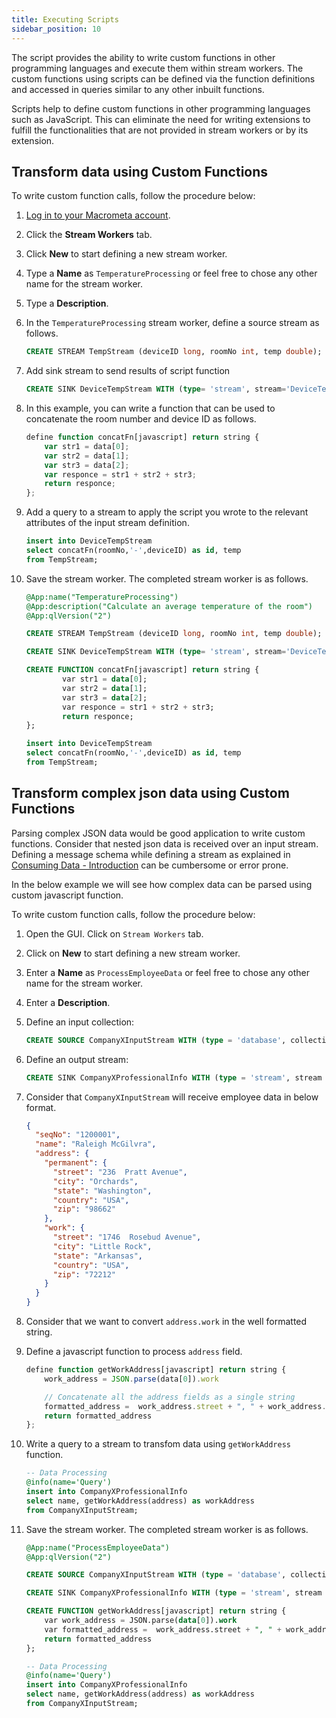 ```yaml
---
title: Executing Scripts
sidebar_position: 10
---
```


The script provides the ability to write custom functions in other programming languages and execute them within stream workers. The custom functions using scripts can be defined via the function definitions and accessed in queries similar to any other inbuilt functions.

Scripts help to define custom functions in other programming languages such as JavaScript. This can eliminate the need for writing extensions to fulfill the functionalities that are not provided in stream workers or by its extension.

## Transform data using Custom Functions

To write custom function calls, follow the procedure below:

1. [Log in to your Macrometa account](https://auth-play.macrometa.io/).
1. Click the **Stream Workers** tab.

1. Click **New** to start defining a new stream worker.

1. Type a **Name** as `TemperatureProcessing` or feel free to chose any other name for the stream worker.

1. Type a **Description**.
    
1. In the `TemperatureProcessing` stream worker, define a source stream as follows.

    ```sql
    CREATE STREAM TempStream (deviceID long, roomNo int, temp double);
    ```

1. Add sink stream to send results of script function

    ```sql
	CREATE SINK DeviceTempStream WITH (type= 'stream', stream='DeviceTempStream', map.type='json') (id string, temp double);
    ```

1. In this example, you can write a function that can be used to concatenate the room number and device ID as follows.
    
    ```js
    define function concatFn[javascript] return string {
        var str1 = data[0];
        var str2 = data[1];
        var str3 = data[2];
        var responce = str1 + str2 + str3;
        return responce;
    };
    ```

1. Add a query to a stream to apply the script you wrote to the relevant attributes of the input stream definition.

    ```sql
    insert into DeviceTempStream
    select concatFn(roomNo,'-',deviceID) as id, temp
    from TempStream;
    ```
    
1. Save the stream worker. The completed stream worker is as follows.
    
    ```sql
    @App:name("TemperatureProcessing")
    @App:description("Calculate an average temperature of the room")
    @App:qlVersion("2")
    
    CREATE STREAM TempStream (deviceID long, roomNo int, temp double);
    
	CREATE SINK DeviceTempStream WITH (type= 'stream', stream='DeviceTempStream', map.type='json') (id string, temp double);

    CREATE FUNCTION concatFn[javascript] return string {
            var str1 = data[0];
            var str2 = data[1];
            var str3 = data[2];
            var responce = str1 + str2 + str3;
            return responce;
    };
    
    insert into DeviceTempStream
    select concatFn(roomNo,'-',deviceID) as id, temp
    from TempStream;
    ```
   
## Transform complex json data using Custom Functions

Parsing complex JSON data would be good application to write custom functions. Consider that nested json data is received over an input stream. Defining a message schema while defining a stream as explained in [Consuming Data - Introduction](./consuming-data#introduction) can be cumbersome or error prone.

In the below example we will see how complex data can be parsed using custom javascript function.

To write custom function calls, follow the procedure below:

1. Open the GUI. Click on `Stream Workers` tab.

1. Click on **New** to start defining a new stream worker.

1. Enter a **Name** as `ProcessEmployeeData` or feel free to chose any other name for the stream worker.

1. Enter a **Description**.

1. Define an input collection:

    ```sql
	CREATE SOURCE CompanyXInputStream WITH (type = 'database', collection = "CompanyXInputStream", collection.type="doc" , replication.type="global", map.type='json') (seqNo string, name string, address string);
    ```
   
1. Define an output stream:

    ```sql
	CREATE SINK CompanyXProfessionalInfo WITH (type = 'stream', stream = "CompanyXProfessionalInfo", replication.type="local") (name string, workAddress string);

    ```   

1. Consider that `CompanyXInputStream` will receive employee data in below format.

    ```json
    {
      "seqNo": "1200001",
      "name": "Raleigh McGilvra",
      "address": {
        "permanent": {
          "street": "236  Pratt Avenue",
          "city": "Orchards",
          "state": "Washington",
          "country": "USA",
          "zip": "98662"
        },
        "work": {
          "street": "1746  Rosebud Avenue",
          "city": "Little Rock",
          "state": "Arkansas",
          "country": "USA",
          "zip": "72212"
        }
      }
    }
    ```

1. Consider that we want to convert `address.work` in the well formatted string.

1. Define a javascript function to process `address` field.

    ```js
    define function getWorkAddress[javascript] return string {
        work_address = JSON.parse(data[0]).work

        // Concatenate all the address fields as a single string
        formatted_address =  work_address.street + ", " + work_address.city + ", " + work_address.state + ", " + work_address.country + ", " + work_address.zip;
        return formatted_address
    };
    ```
   
1. Write a query to a stream to transfom data using `getWorkAddress` function.

    ```sql
    -- Data Processing
    @info(name='Query')
    insert into CompanyXProfessionalInfo
    select name, getWorkAddress(address) as workAddress
    from CompanyXInputStream;
    ```

1. Save the stream worker. The completed stream worker is as follows.

    ```sql
	@App:name("ProcessEmployeeData")
	@App:qlVersion("2")

	CREATE SOURCE CompanyXInputStream WITH (type = 'database', collection = "CompanyXInputStream", collection.type="doc" , replication.type="global", map.type='json') (seqNo string, name string, address string);

	CREATE SINK CompanyXProfessionalInfo WITH (type = 'stream', stream = "CompanyXProfessionalInfo", replication.type="local", map.type='json') (name string, workAddress string);

	CREATE FUNCTION getWorkAddress[javascript] return string {
	    var work_address = JSON.parse(data[0]).work
	    var formatted_address =  work_address.street + ", " + work_address.city + ", " + work_address.state + ", " + work_address.country + ", " + work_address.zip;
	    return formatted_address
	};

	-- Data Processing
	@info(name='Query')
	insert into CompanyXProfessionalInfo
	select name, getWorkAddress(address) as workAddress
	from CompanyXInputStream;
    ```
